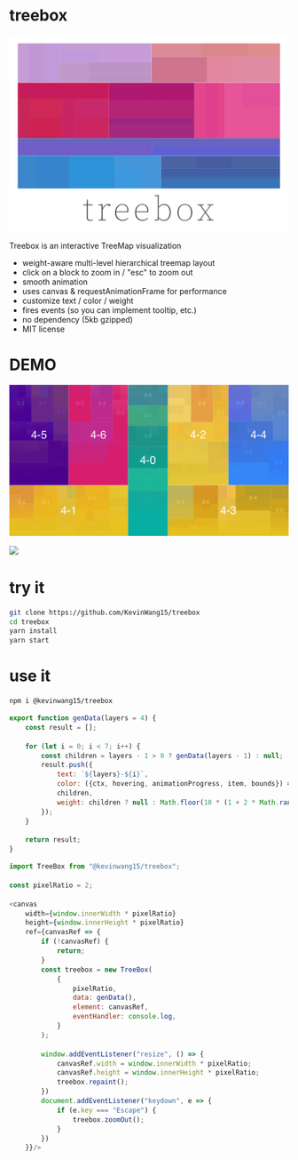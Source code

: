 # treebox

![](https://raw.githubusercontent.com/KevinWang15/treebox/master/design/logo.png)

Treebox is an interactive TreeMap visualization
* weight-aware multi-level hierarchical treemap layout
* click on a block to zoom in / "esc" to zoom out
* smooth animation
* uses canvas & requestAnimationFrame for performance
* customize text / color / weight
* fires events (so you can implement tooltip, etc.)
* no dependency (5kb gzipped)
* MIT license

# DEMO
![](https://raw.githubusercontent.com/KevinWang15/treebox/master/demo.png)

![](https://raw.githubusercontent.com/KevinWang15/treebox/master/demo.gif)

# try it
```bash
git clone https://github.com/KevinWang15/treebox
cd treebox
yarn install
yarn start
```

# use it
```bash
npm i @kevinwang15/treebox
```

```javascript
export function genData(layers = 4) {
    const result = [];

    for (let i = 0; i < 7; i++) {
        const children = layers - 1 > 0 ? genData(layers - 1) : null;
        result.push({
            text: `${layers}-${i}`,
            color: ({ctx, hovering, animationProgress, item, bounds}) => 'red',
            children,
            weight: children ? null : Math.floor(10 * (1 + 2 * Math.random()))
        });
    }

    return result;
}
```

```javascript
import TreeBox from "@kevinwang15/treebox";

const pixelRatio = 2;

<canvas
    width={window.innerWidth * pixelRatio}
    height={window.innerHeight * pixelRatio}
    ref={canvasRef => {
        if (!canvasRef) {
            return;
        }
        const treebox = new TreeBox(
            {
                pixelRatio,
                data: genData(),
                element: canvasRef,
                eventHandler: console.log,
            }
        );

        window.addEventListener("resize", () => {
            canvasRef.width = window.innerWidth * pixelRatio;
            canvasRef.height = window.innerHeight * pixelRatio;
            treebox.repaint();
        })
        document.addEventListener("keydown", e => {
            if (e.key === "Escape") {
                treebox.zoomOut();
            }
        })
    }}/>
```